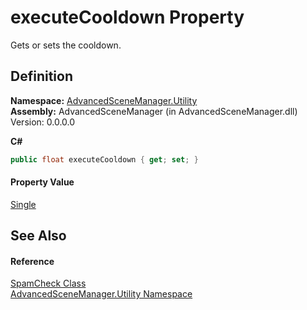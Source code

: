 # executeCooldown Property


Gets or sets the cooldown.



## Definition
**Namespace:** <a href="N_AdvancedSceneManager_Utility">AdvancedSceneManager.Utility</a>  
**Assembly:** AdvancedSceneManager (in AdvancedSceneManager.dll) Version: 0.0.0.0

**C#**
``` C#
public float executeCooldown { get; set; }
```



#### Property Value
<a href="https://learn.microsoft.com/dotnet/api/system.single" target="_blank" rel="noopener noreferrer">Single</a>

## See Also


#### Reference
<a href="T_AdvancedSceneManager_Utility_SpamCheck">SpamCheck Class</a>  
<a href="N_AdvancedSceneManager_Utility">AdvancedSceneManager.Utility Namespace</a>  
